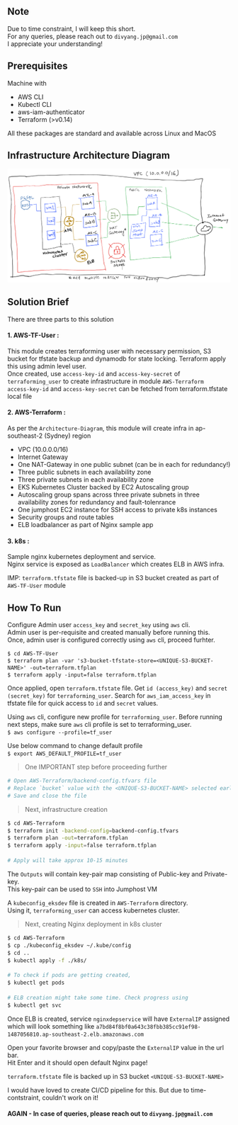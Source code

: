 ## Note ##
Due to time constraint, I will keep this short.  
For any queries, please reach out to `divyang.jp@gmail.com`  
I appreciate your understanding!  

## Prerequisites ##
Machine with
  * AWS CLI
  * Kubectl CLI
  * aws-iam-authenticator
  * Terraform (>v0.14)
 
All these packages are standard and available across Linux and MacOS

## Infrastructure Architecture Diagram ##
![Architecture Diagram](Architecture-Diagram.png)

## Solution Brief ##
There are three parts to this solution
#### 1. AWS-TF-User : ####
   This module creates terraforming user with necessary permission, S3 bucket for tfstate backup and dynamodb for state locking.
Terraform apply this using admin level user.  
Once created, use `access-key-id` and `access-key-secret` of `terraforming_user` to create infrastructure in module `AWS-Terraform`  
`access-key-id` and `access-key-secret` can be fetched from terraform.tfstate local file  

#### 2. AWS-Terraform : ####
   As per the `Architecture-Diagram`, this module will create infra in ap-southeast-2 (Sydney) region
   * VPC (10.0.0.0/16)
   * Internet Gateway
   * One NAT-Gateway in one public subnet (can be in each for redundancy!)
   * Three public subnets in each availability zone
   * Three private subnets in each availability zone
   * EKS Kubernetes Cluster backed by EC2 Autoscaling group
   * Autoscaling group spans across three private subnets in three availability zones for redundancy and fault-tolenrance
   * One jumphost EC2 instance for SSH access to private k8s instances
   * Security groups and route tables
   * ELB loadbalancer as part of Nginx sample app
  
#### 3. k8s : ####
  Sample nginx kubernetes deployment and service.  
  Nginx service is exposed as `LoadBalancer` which creates ELB in AWS infra.  

IMP: `terraform.tfstate` file is backed-up in S3 bucket created as part of `AWS-TF-User` module  

## How To Run ##

Configure Admin user `access_key` and `secret_key` using `aws` cli.  
Admin user is per-requisite and created manually before running this.  
Once, admin user is configured correctly using `aws` cli, proceed furhter. 

```
$ cd AWS-TF-User
$ terraform plan -var 's3-bucket-tfstate-store=<UNIQUE-S3-BUCKET-NAME>' -out=terraform.tfplan
$ terraform apply -input=false terraform.tfplan
```
Once applied, open `terraform.tfstate` file. Get `id (access_key)` and `secret (secret_key)` for `terraforming_user`. Search for `aws_iam_access_key` in tfstate file for quick access to `id` and `secret` values.  

Using `aws` cli, configure new profile for `terraforming_user`. Before running next steps, make sure `aws` cli profile is set to terraforming_user.  
```$ aws configure --profile=tf_user```  

Use below command to change default profile  
```$ export AWS_DEFAULT_PROFILE=tf_user```  

> One IMPORTANT step before proceeding further  
```sh
# Open AWS-Terraform/backend-config.tfvars file
# Replace `bucket` value with the <UNIQUE-S3-BUCKET-NAME> selected earlier
# Save and close the file
```
> Next, infrastructure creation
```sh
$ cd AWS-Terraform
$ terraform init -backend-config=backend-config.tfvars
$ terraform plan -out=terraform.tfplan
$ terraform apply -input=false terraform.tfplan

# Apply will take approx 10-15 minutes
```

The `Outputs` will contain key-pair map consisting of Public-key and Private-key.  
This key-pair can be used to `SSH` into Jumphost VM  

A `kubeconfig_eksdev` file is created in `AWS-Terraform` directory.  
Using it, `terraforming_user` can access kubernetes cluster.  

> Next, creating Nginx deployment in k8s cluster  
```sh
$ cd AWS-Terraform
$ cp ./kubeconfig_eksdev ~/.kube/config
$ cd ..
$ kubectl apply -f ./k8s/

# To check if pods are getting created,  
$ kubectl get pods

# ELB creation might take some time. Check progress using
$ kubectl get svc
```
Once ELB is created, service `nginxdepservice` will have `ExternalIP` assigned which will look something like `a7bd84f8bf0a643c38fbb385cc91ef98-1487056810.ap-southeast-2.elb.amazonaws.com`  

Open your favorite browser and copy/paste the `ExternalIP` value in the url bar.  
Hit Enter and it should open default Nginx page!  

`terraform.tfstate` file is backed up in S3 bucket `<UNIQUE-S3-BUCKET-NAME>`  

I would have loved to create CI/CD pipeline for this. But due to time-contstraint, couldn't work on it!  

#### AGAIN - In case of queries, please reach out to `divyang.jp@gmail.com` ####
